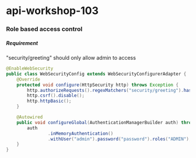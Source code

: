 # api-workshop-103

### Role based access control
##### Requirement 
"security/greeting" should only allow admin to access

```java
@EnableWebSecurity
public class WebSecurityConfig extends WebSecurityConfigurerAdapter {
    @Override
    protected void configure(HttpSecurity http) throws Exception {
        http.authorizeRequests().regexMatchers("security/greeting").hasRole("ADMIN");
        http.csrf().disable();
        http.httpBasic();
    }

    @Autowired
    public void configureGlobal(AuthenticationManagerBuilder auth) throws Exception {
        auth
                .inMemoryAuthentication()
                .withUser("admin").password("password").roles("ADMIN");
    }
}
```